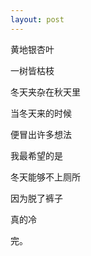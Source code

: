 ```yaml
---
layout: post
---
```


黄地银杏叶

一树皆枯枝

冬天夹杂在秋天里



当冬天来的时候

便冒出许多想法

我最希望的是

冬天能够不上厕所

因为脱了裤子

真的冷





完。